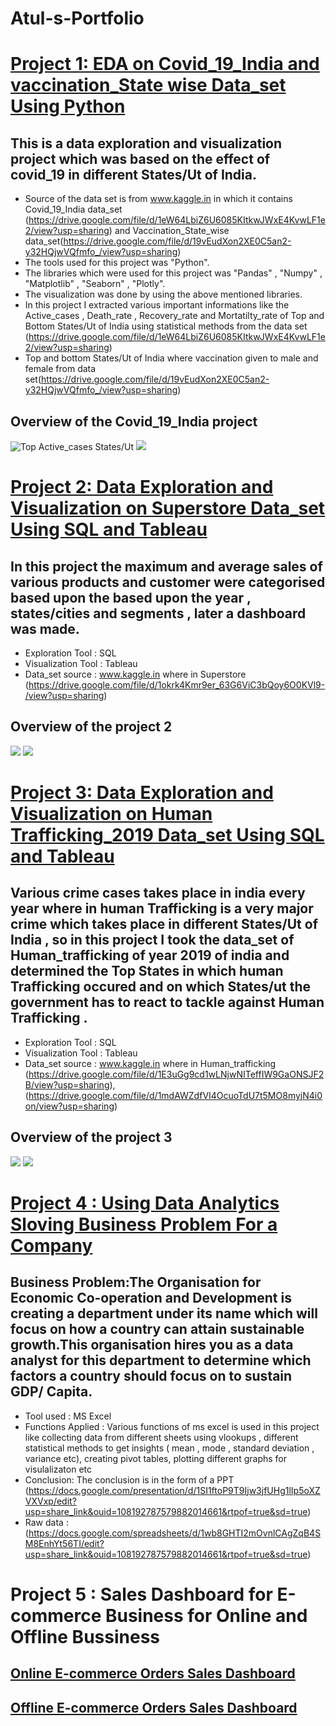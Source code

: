# Atul-s-Portfolio

# [Project 1: EDA on Covid_19_India and vaccination_State wise  Data_set Using Python](https://drive.google.com/file/d/19-Lutkyw9xfseqmCT04kzhlMy1Ss9_SQ/view?usp=sharing)
## This is a data exploration and visualization project which  was based on the effect of covid_19 in different States/Ut of India.
* Source of the data set is  from www.kaggle.in in which it contains Covid_19_India data_set (https://drive.google.com/file/d/1eW64LbiZ6U6085KItkwJWxE4KvwLF1e2/view?usp=sharing) and Vaccination_State_wise data_set(https://drive.google.com/file/d/19vEudXon2XE0C5an2-y32HQjwVQfmfo_/view?usp=sharing)
* The tools used for this project was "Python". 
* The libraries which were used for this project was "Pandas" , "Numpy" , "Matplotlib" , "Seaborn" , "Plotly".
* The visualization was done by using the above mentioned libraries.
* In this project I extracted various important informations like the Active_cases , Death_rate , Recovery_rate and Mortatilty_rate of Top and Bottom States/Ut of India using statistical methods from the data set (https://drive.google.com/file/d/1eW64LbiZ6U6085KItkwJWxE4KvwLF1e2/view?usp=sharing) 
*  Top and bottom States/Ut of India where vaccination given to male and female from data set(https://drive.google.com/file/d/19vEudXon2XE0C5an2-y32HQjwVQfmfo_/view?usp=sharing)  
## Overview of the Covid_19_India project 
![Top Active_cases States/Ut](https://github.com/123githubatul/Atul-s-Portfolio/blob/main/covid_19%20project%20using%20python12259.png)
![](https://github.com/123githubatul/Atul-s-Portfolio/blob/main/covid_19%20project%20using%20python15382.png)


# [Project 2: Data Exploration and Visualization  on Superstore Data_set Using SQL and Tableau](https://drive.google.com/file/d/1gcqa2ZPuw-il0uiChAmDMlhaQIEox-Hl/view?usp=sharing)

## In this project the maximum and average sales of various products and customer were categorised based upon the based upon the year , states/cities and segments , later a dashboard was made. 
* Exploration Tool : SQL
* Visualization Tool : Tableau
* Data_set source : www.kaggle.in where in Superstore (https://drive.google.com/file/d/1okrk4Kmr9er_63G6ViC3bQoy6O0KVl9-/view?usp=sharing)
## Overview of the project 2
![](https://github.com/123githubatul/Atul-s-Portfolio/blob/main/sales_sql.png)
![](https://github.com/123githubatul/Atul-s-Portfolio/blob/main/sales_dashboard.png)


# [Project 3: Data Exploration and Visualization  on Human Trafficking_2019  Data_set Using SQL and Tableau](https://drive.google.com/file/d/1b2ytdkToFJAvve54rX09mlN9TCsXvmyW/view?usp=sharing)
## Various crime cases takes place in india every year where in human Trafficking is a very major crime which takes place in different States/Ut of India , so in this project I took the data_set of Human_trafficking of year 2019 of india and determined the Top States in which human Trafficking occured and on which States/ut the government has to react to tackle against Human Trafficking . 
* Exploration Tool : SQL
* Visualization Tool : Tableau
* Data_set source : www.kaggle.in where in Human_trafficking (https://drive.google.com/file/d/1E3uGg9cd1wLNjwNITeffIW9GaONSJF2B/view?usp=sharing), (https://drive.google.com/file/d/1mdAWZdfVI4OcuoTdU7t5MO8myjN4i0on/view?usp=sharing)
## Overview of the project 3 
![](https://github.com/123githubatul/Atul-s-Portfolio/blob/main/crime.png)
![](https://github.com/123githubatul/Atul-s-Portfolio/blob/main/crime%20dash%20board.bmp)


# [Project 4 : Using Data Analytics Sloving Business Problem For a Company ](https://docs.google.com/spreadsheets/d/1x7_q1V52hkCdsQax_lqw4NNW4gIyng-5/edit?usp=share_link&ouid=108192787579882014661&rtpof=true&sd=true)
## Business Problem:The Organisation for Economic Co-operation and Development is creating a department under its name which will focus on how a country can attain sustainable growth.This organisation hires you as a data analyst for this department to determine which factors a country should focus on to sustain GDP/ Capita.
* Tool used : MS Excel
* Functions Applied : Various functions of ms excel is used in this project like collecting data from different sheets using vlookups , different statistical methods to get insights ( mean , mode , standard deviation , variance etc), creating pivot tables, plotting different graphs for visulalizaton etc
* Conclusion: The conclusion is in the form of a PPT
(https://docs.google.com/presentation/d/1SI1ftoP9T9Ijw3jfUHg1lIp5oXZVXVxp/edit?usp=share_link&ouid=108192787579882014661&rtpof=true&sd=true)
* Raw data : 
(https://docs.google.com/spreadsheets/d/1wb8GHTI2mOvnlCAgZqB4SM8EnhYt56TI/edit?usp=share_link&ouid=108192787579882014661&rtpof=true&sd=true)


# Project 5 : Sales Dashboard for E-commerce Business for Online and Offline Bussiness
## [Online E-commerce Orders Sales Dashboard](https://lookerstudio.google.com/u/1/reporting/2da432f6-86d5-49ee-886f-721f2bd158ad/page/p_82g6z57w4c)
## [Offline E-commerce Orders Sales Dashboard](https://lookerstudio.google.com/u/1/reporting/969c1e5e-e05f-4fd8-90f1-5e853ee41833/page/zYIxC)

